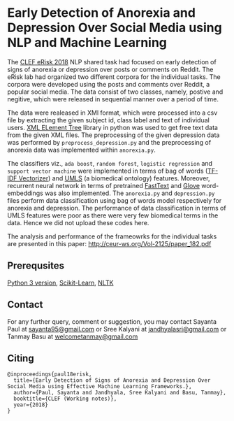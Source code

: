 # Early Detection of Anorexia and Depression Over Social Media using NLP and Machine Learning

The [CLEF eRisk 2018](https://early.irlab.org/2018/index.html) NLP shared task had focused on early detection of signs of anorexia or depression over posts or comments on Reddit. The eRisk lab had organized two different corpora for the individual tasks. The corpora were developed using the posts and comments over Reddit, a popular social media. The data consist of two classes, namely, postive and negitive, which were released in sequential manner over a period of time.

The data were realeased in XMl format, which were processed into a csv file by extracting the given subject id, class label and text of individual users. [XML ELement Tree](https://docs.python.org/3/library/xml.etree.elementtree.html) library in python was used to get free text data from the given XML files. The preprocessing of the given depression data was performed by `preprocess_depression.py` and the preprocessing of anorexia data was implemented within `anorexia.py`. 

The classifiers viz., `ada boost`, `random forest`, `logistic regression` and `support vector machine` were implemented in terms of bag of words ([TF-IDF Vectorizer](https://scikit-learn.org/stable/modules/generated/sklearn.feature_extraction.text.TfidfVectorizer.html)) and [UMLS](https://metamap.nlm.nih.gov/) (a biomedical ontology) features. Moreover, recurrent neural network in terms of pretrained [FastText](https://github.com/facebookresearch/fastText) and [Glove](https://github.com/stanfordnlp/GloVe) word-embeddings was also implemented. The `anorexia.py` and `depression.py` files perform data classification using bag of words model respectively for anorexia and depression. The performance of data classification in terms of UMLS features were poor as there were very few biomedical terms in the data. Hence we did not upload these codes here. 

The analysis and performance of the frameowrks for the individual tasks are presented in this paper: http://ceur-ws.org/Vol-2125/paper_182.pdf  

## Prerequsites
[Python 3 version](https://www.python.org/downloads/), [Scikit-Learn](https://scikit-learn.org/0.16/install.html), [NLTK](https://www.nltk.org/install.html)

## Contact

For any further query, comment or suggestion, you may contact Sayanta Paul at sayanta95@gmail.com or Sree Kalyani at jandhyalasri@gmail.com or Tanmay Basu at welcometanmay@gmail.com

## Citing
```
@inproceedings{paul18erisk,
  title={Early Detection of Signs of Anorexia and Depression Over Social Media using Effective Machine Learning Frameworks.},
  author={Paul, Sayanta and Jandhyala, Sree Kalyani and Basu, Tanmay},
  booktitle={CLEF (Working notes)},
  year={2018}
}
```
